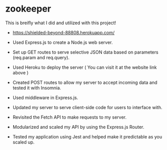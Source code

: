 # zookeeper

This is breifly what I did and utilized with this project!

* https://shielded-beyond-88808.herokuapp.com/ 



- Used Express.js to create a Node.js web server.

- Set up GET routes to serve selective JSON data based on parameters (req.param and req.query).

- Used Heroku to deploy the server ( You can visit it at the website link above )

- Created POST routes to allow my server to accept incoming data and tested it with Insomnia.

- Used middleware in Express.js.

- Updated my server to serve client-side code for users to interface with.

- Revisited the Fetch API to make requests to my server.

- Modularized and scaled my API by using the Express.js Router.

- Tested my application using Jest and helped make it predictable as you scaled up.
